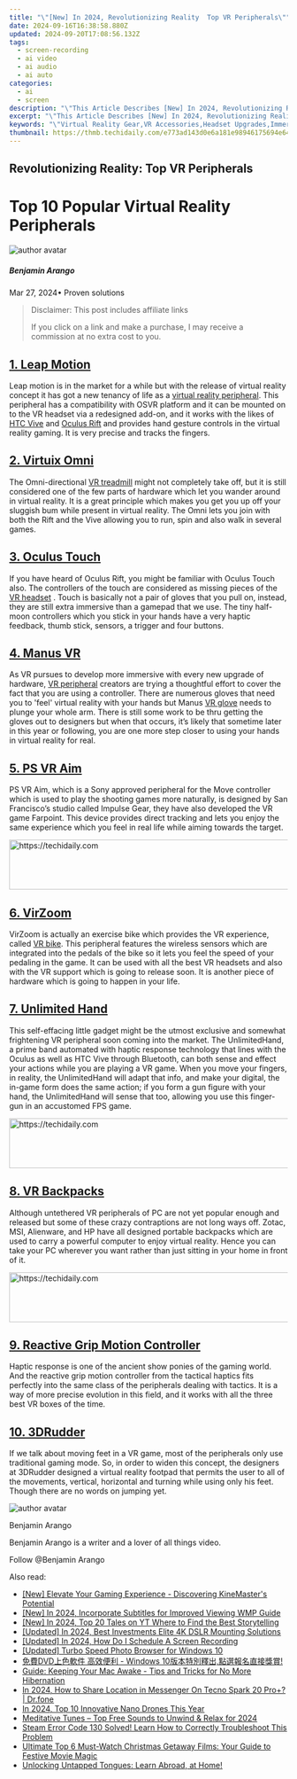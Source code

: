 ```yaml
---
title: "\"[New] In 2024, Revolutionizing Reality  Top VR Peripherals\""
date: 2024-09-16T16:38:58.880Z
updated: 2024-09-20T17:08:56.132Z
tags: 
  - screen-recording
  - ai video
  - ai audio
  - ai auto
categories: 
  - ai
  - screen
description: "\"This Article Describes [New] In 2024, Revolutionizing Reality: Top VR Peripherals\""
excerpt: "\"This Article Describes [New] In 2024, Revolutionizing Reality: Top VR Peripherals\""
keywords: "\"Virtual Reality Gear,VR Accessories,Headset Upgrades,Immersive VR Tools,Innovative VR Devices,Advanced VR Peripherals,Next-Gen VR Components\""
thumbnail: https://thmb.techidaily.com/e773ad143d0e6a181e98946175694e64ba11aabb2b269c227b4f6fa4a346892f.jpg
---
```


## Revolutionizing Reality: Top VR Peripherals

# Top 10 Popular Virtual Reality Peripherals

![author avatar](https://images.wondershare.com/filmora/article-images/benjamin-arango-author.jpg)

##### Benjamin Arango

 Mar 27, 2024• Proven solutions

>  Disclaimer: This post includes affiliate links
>
>  If you click on a link and make a purchase, I may receive a commission at no extra cost to you.
>

## [1. Leap Motion](http://leapmotion.com/)

Leap motion is in the market for a while but with the release of virtual reality concept it has got a new tenancy of life as a [virtual reality peripheral](https://tools.techidaily.com/wondershare/filmora/download/). This peripheral has a compatibility with OSVR platform and it can be mounted on to the VR headset via a redesigned add-on, and it works with the likes of [HTC Vive](https://tools.techidaily.com/wondershare/filmora/download/) and [Oculus Rift](https://tools.techidaily.com/wondershare/filmora/download/) and provides hand gesture controls in the virtual reality gaming. It is very precise and tracks the fingers.

## [2. Virtuix Omni](http://www.virtuix.com/omni-live-demo-and-e3-2/)

The Omni-directional [VR treadmill](https://tools.techidaily.com/wondershare/filmora/download/) might not completely take off, but it is still considered one of the few parts of hardware which let you wander around in virtual reality. It is a great principle which makes you get you up off your sluggish bum while present in virtual reality. The Omni lets you join with both the Rift and the Vive allowing you to run, spin and also walk in several games.

## [3. Oculus Touch](https://www.oculus.com/rift/)

If you have heard of Oculus Rift, you might be familiar with Oculus Touch also. The controllers of the touch are considered as missing pieces of the [VR headset](https://tools.techidaily.com/wondershare/filmora/download/) . Touch is basically not a pair of gloves that you pull on, instead, they are still extra immersive than a gamepad that we use. The tiny half-moon controllers which you stick in your hands have a very haptic feedback, thumb stick, sensors, a trigger and four buttons.

## [4. Manus VR](https://manus-vr.com/order)

As VR pursues to develop more immersive with every new upgrade of hardware, [VR peripheral](https://tools.techidaily.com/wondershare/filmora/download/) creators are trying a thoughtful effort to cover the fact that you are using a controller. There are numerous gloves that need you to 'feel' virtual reality with your hands but Manus [VR glove](https://tools.techidaily.com/wondershare/filmora/download/) needs to plunge your whole arm. There is still some work to be thru getting the gloves out to designers but when that occurs, it’s likely that sometime later in this year or following, you are one more step closer to using your hands in virtual reality for real.

## [5. PS VR Aim](https://www.amazon.co.uk/d/PC-Video-Games/Sony-PlayStation-Aim-Controller-PSVR/B01GVQV2FI)

PS VR Aim, which is a Sony approved peripheral for the Move controller which is used to play the shooting games more naturally, is designed by San Francisco’s studio called Impulse Gear, they have also developed the VR game Farpoint. This device provides direct tracking and lets you enjoy the same experience which you feel in real life while aiming towards the target.

<!-- affiliate ads begin -->
<a href="https://appsumo.8odi.net/c/5597632/2049369/7443" target="_top" id="2049369">
  <img src="//a.impactradius-go.com/display-ad/7443-2049369" border="0" alt="https://techidaily.com" width="728" height="90"/>
</a>
<img height="0" width="0" src="https://appsumo.8odi.net/i/5597632/2049369/7443" style="position:absolute;visibility:hidden;" border="0" />
<!-- affiliate ads end -->

## [6. VirZoom](https://virzoom.com/)

VirZoom is actually an exercise bike which provides the VR experience, called [VR bike](https://tools.techidaily.com/wondershare/filmora/download/). This peripheral features the wireless sensors which are integrated into the pedals of the bike so it lets you feel the speed of your pedaling in the game. It can be used with all the best VR headsets and also with the VR support which is going to release soon. It is another piece of hardware which is going to happen in your life.

## [7. Unlimited Hand](http://unlimitedhand.com/)

This self-effacing little gadget might be the utmost exclusive and somewhat frightening VR peripheral soon coming into the market. The UnlimitedHand, a prime band automated with haptic response technology that lines with the Oculus as well as HTC Vive through Bluetooth, can both sense and effect your actions while you are playing a VR game. When you move your fingers, in reality, the UnlimitedHand will adapt that info, and make your digital, the in-game form does the same action; if you form a gun figure with your hand, the UnlimitedHand will sense that too, allowing you use this finger-gun in an accustomed FPS game.

<!-- affiliate ads begin -->
<a href="https://versadesk.pxf.io/c/5597632/1828647/21290" target="_top" id="1828647">
  <img src="//a.impactradius-go.com/display-ad/21290-1828647" border="0" alt="https://techidaily.com" width="728" height="90"/>
</a>
<img height="0" width="0" src="https://versadesk.pxf.io/i/5597632/1828647/21290" style="position:absolute;visibility:hidden;" border="0" />
<!-- affiliate ads end -->

## [8. VR Backpacks](http://store.hp.com/us/en/cv/omenxvrpcpack)

Although untethered VR peripherals of PC are not yet popular enough and released but some of these crazy contraptions are not long ways off. Zotac, MSI, Alienware, and HP have all designed portable backpacks which are used to carry a powerful computer to enjoy virtual reality. Hence you can take your PC wherever you want rather than just sitting in your home in front of it.

<!-- affiliate ads begin -->
<a href="https://appsumo.8odi.net/c/5597632/2118325/7443" target="_top" id="2118325">
  <img src="//a.impactradius-go.com/display-ad/7443-2118325" border="0" alt="https://techidaily.com" width="728" height="90"/>
</a>
<img height="0" width="0" src="https://appsumo.8odi.net/i/5597632/2118325/7443" style="position:absolute;visibility:hidden;" border="0" />
<!-- affiliate ads end -->

## [9. Reactive Grip Motion Controller](http://tacticalhaptics.com/)

Haptic response is one of the ancient show ponies of the gaming world. And the reactive grip motion controller from the tactical haptics fits perfectly into the same class of the peripherals dealing with tactics. It is a way of more precise evolution in this field, and it works with all the three best VR boxes of the time.

## [10. 3DRudder](https://www.3drudder.com/)

If we talk about moving feet in a VR game, most of the peripherals only use traditional gaming mode. So, in order to widen this concept, the designers at 3DRudder designed a virtual reality footpad that permits the user to all of the movements, vertical, horizontal and turning while using only his feet. Though there are no words on jumping yet.

![author avatar](https://images.wondershare.com/filmora/article-images/benjamin-arango-author.jpg)

Benjamin Arango

Benjamin Arango is a writer and a lover of all things video.

Follow @Benjamin Arango


<ins class="adsbygoogle"
     style="display:block"
     data-ad-format="autorelaxed"
     data-ad-client="ca-pub-7571918770474297"
     data-ad-slot="1223367746"></ins>



<ins class="adsbygoogle"
     style="display:block"
     data-ad-client="ca-pub-7571918770474297"
     data-ad-slot="8358498916"
     data-ad-format="auto"
     data-full-width-responsive="true"></ins>


<span class="atpl-alsoreadstyle">Also read:</span>
<div><ul>
<li><a href="https://fox-direct.techidaily.com/new-elevate-your-gaming-experience-discovering-kinemasters-potential/"><u>[New] Elevate Your Gaming Experience - Discovering KineMaster's Potential</u></a></li>
<li><a href="https://article-files.techidaily.com/new-in-2024-incorporate-subtitles-for-improved-viewing-wmp-guide/"><u>[New] In 2024, Incorporate Subtitles for Improved Viewing WMP Guide</u></a></li>
<li><a href="https://article-files.techidaily.com/new-in-2024-top-20-tales-on-yt-where-to-find-the-best-storytelling/"><u>[New] In 2024, Top 20 Tales on YT Where to Find the Best Storytelling</u></a></li>
<li><a href="https://article-files.techidaily.com/updated-in-2024-best-investments-elite-4k-dslr-mounting-solutions/"><u>[Updated] In 2024, Best Investments Elite 4K DSLR Mounting Solutions</u></a></li>
<li><a href="https://video-screen-grab.techidaily.com/updated-in-2024-how-do-i-schedule-a-screen-recording/"><u>[Updated] In 2024, How Do I Schedule A Screen Recording</u></a></li>
<li><a href="https://some-skills.techidaily.com/updated-turbo-speed-photo-browser-for-windows-10/"><u>[Updated] Turbo Speed Photo Browser for Windows 10</u></a></li>
<li><a href="https://eaxpv-info.techidaily.com/dvd-windows-10-t17252908042183/"><u>免費DVD上色軟件 高效便利 - Windows 10版本特別釋出,點選報名直接獎賞!</u></a></li>
<li><a href="https://technical-tips.techidaily.com/guide-keeping-your-mac-awake-tips-and-tricks-for-no-more-hibernation/"><u>Guide: Keeping Your Mac Awake - Tips and Tricks for No More Hibernation</u></a></li>
<li><a href="https://review-topics.techidaily.com/in-2024-how-to-share-location-in-messenger-on-tecno-spark-20-proplus-drfone-by-drfone-virtual-android/"><u>In 2024, How to Share Location in Messenger On Tecno Spark 20 Pro+? | Dr.fone</u></a></li>
<li><a href="https://article-files.techidaily.com/in-2024-top-10-innovative-nano-drones-this-year/"><u>In 2024, Top 10 Innovative Nano Drones This Year</u></a></li>
<li><a href="https://article-files.techidaily.com/meditative-tunes-top-free-sounds-to-unwind-and-relax-for-2024/"><u>Meditative Tunes – Top Free Sounds to Unwind & Relax for 2024</u></a></li>
<li><a href="https://win-solutions.techidaily.com/steam-error-code-130-solved-learn-how-to-correctly-troubleshoot-this-problem/"><u>Steam Error Code 130 Solved! Learn How to Correctly Troubleshoot This Problem</u></a></li>
<li><a href="https://discover-community.techidaily.com/ultimate-top-6-must-watch-christmas-getaway-films-your-guide-to-festive-movie-magic/"><u>Ultimate Top 6 Must-Watch Christmas Getaway Films: Your Guide to Festive Movie Magic</u></a></li>
<li><a href="https://mondly-stories.techidaily.com/1719579205386-unlocking-untapped-tongues-learn-abroad-at-home/"><u>Unlocking Untapped Tongues: Learn Abroad, at Home!</u></a></li>
</ul></div>

